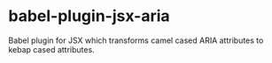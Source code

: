 # babel-plugin-jsx-aria
 Babel plugin for JSX which transforms camel cased ARIA attributes to kebap cased attributes.
